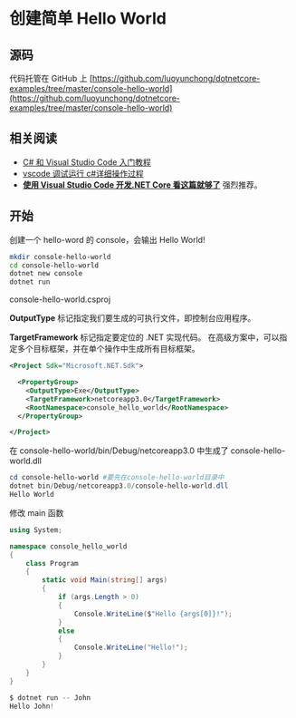 # 创建简单 Hello World

## 源码

代码托管在 GitHub 上 [https://github.com/luoyunchong/dotnetcore-examples/tree/master/console-hello-world](https://github.com/luoyunchong/dotnetcore-examples/tree/master/console-hello-world)

## 相关阅读

- [C# 和 Visual Studio Code 入门教程](https://docs.microsoft.com/zh-cn/dotnet/core/tutorials/with-visual-studio-code)
- [vscode 调试运行 c#详细操作过程](https://blog.csdn.net/qq_40346899/article/details/80955788)
- **[使用 Visual Studio Code 开发.NET Core 看这篇就够了](https://blog.csdn.net/qin_yu_2010/article/details/83978244)** 强烈推荐。

## 开始

创建一个 hello-word 的 console，会输出 Hello World!

```bash
mkdir console-hello-world
cd console-hello-world
dotnet new console
dotnet run
```

console-hello-world.csproj

**OutputType** 标记指定我们要生成的可执行文件，即控制台应用程序。

**TargetFramework** 标记指定要定位的 .NET 实现代码。 在高级方案中，可以指定多个目标框架，并在单个操作中生成所有目标框架。

```xml
<Project Sdk="Microsoft.NET.Sdk">

  <PropertyGroup>
    <OutputType>Exe</OutputType>
    <TargetFramework>netcoreapp3.0</TargetFramework>
    <RootNamespace>console_hello_world</RootNamespace>
  </PropertyGroup>

</Project>

```

在 console-hello-world/bin/Debug/netcoreapp3.0 中生成了 console-hello-world.dll

```PowerShell
cd console-hello-world #要先在console-hello-world目录中
dotnet bin/Debug/netcoreapp3.0/console-hello-world.dll
Hello World
```

修改 main 函数

```csharp
using System;

namespace console_hello_world
{
    class Program
    {
        static void Main(string[] args)
        {
            if (args.Length > 0)
            {
                Console.WriteLine($"Hello {args[0]}!");
            }
            else
            {
                Console.WriteLine("Hello!");
            }
        }
    }
}
```

```PowerShell
$ dotnet run -- John
Hello John!
```
